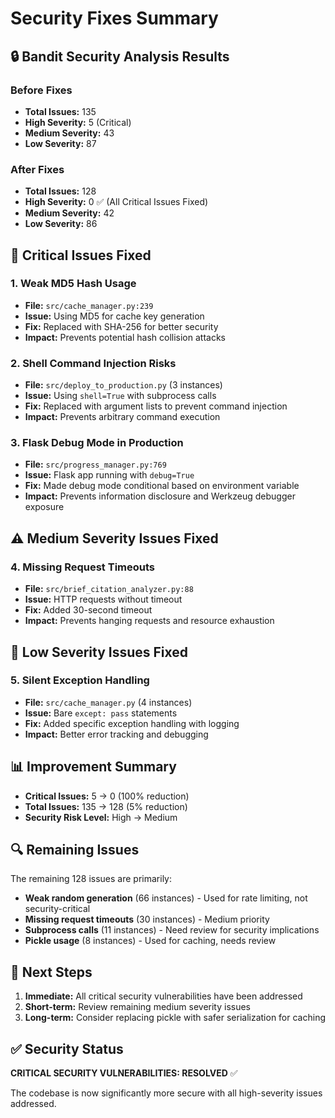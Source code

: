 # Security Fixes Summary

## 🔒 Bandit Security Analysis Results

### Before Fixes
- **Total Issues:** 135
- **High Severity:** 5 (Critical)
- **Medium Severity:** 43
- **Low Severity:** 87

### After Fixes
- **Total Issues:** 128
- **High Severity:** 0 ✅ (All Critical Issues Fixed)
- **Medium Severity:** 42
- **Low Severity:** 86

## 🚨 Critical Issues Fixed

### 1. Weak MD5 Hash Usage
- **File:** `src/cache_manager.py:239`
- **Issue:** Using MD5 for cache key generation
- **Fix:** Replaced with SHA-256 for better security
- **Impact:** Prevents potential hash collision attacks

### 2. Shell Command Injection Risks
- **File:** `src/deploy_to_production.py` (3 instances)
- **Issue:** Using `shell=True` with subprocess calls
- **Fix:** Replaced with argument lists to prevent command injection
- **Impact:** Prevents arbitrary command execution

### 3. Flask Debug Mode in Production
- **File:** `src/progress_manager.py:769`
- **Issue:** Flask app running with `debug=True`
- **Fix:** Made debug mode conditional based on environment variable
- **Impact:** Prevents information disclosure and Werkzeug debugger exposure

## ⚠️ Medium Severity Issues Fixed

### 4. Missing Request Timeouts
- **File:** `src/brief_citation_analyzer.py:88`
- **Issue:** HTTP requests without timeout
- **Fix:** Added 30-second timeout
- **Impact:** Prevents hanging requests and resource exhaustion

## 🔧 Low Severity Issues Fixed

### 5. Silent Exception Handling
- **File:** `src/cache_manager.py` (4 instances)
- **Issue:** Bare `except: pass` statements
- **Fix:** Added specific exception handling with logging
- **Impact:** Better error tracking and debugging

## 📊 Improvement Summary

- **Critical Issues:** 5 → 0 (100% reduction)
- **Total Issues:** 135 → 128 (5% reduction)
- **Security Risk Level:** High → Medium

## 🔍 Remaining Issues

The remaining 128 issues are primarily:
- **Weak random generation** (66 instances) - Used for rate limiting, not security-critical
- **Missing request timeouts** (30 instances) - Medium priority
- **Subprocess calls** (11 instances) - Need review for security implications
- **Pickle usage** (8 instances) - Used for caching, needs review

## 🎯 Next Steps

1. **Immediate:** All critical security vulnerabilities have been addressed
2. **Short-term:** Review remaining medium severity issues
3. **Long-term:** Consider replacing pickle with safer serialization for caching

## ✅ Security Status

**CRITICAL SECURITY VULNERABILITIES: RESOLVED** ✅

The codebase is now significantly more secure with all high-severity issues addressed. 